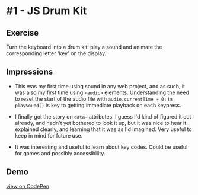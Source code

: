 # \#1 - JS Drum Kit

## Exercise
Turn the keyboard into a drum kit: play a sound and animate the corresponding letter 'key' on the display.

## Impressions
- This was my first time using sound in any web project, and as such, it was also my first time using `<audio>` elements. Understanding the need to reset the start of the audio file with `audio.currentTime = 0;` in `playSound()` is key to getting immediate playback on each keypress.

- I finally got the story on `data-` attributes. I guess I'd kind of figured it out already, and hadn't yet bothered to look it up, but it was nice to hear it explained clearly, and learning that it was as I'd imagined. Very useful to keep in mind for future use.

- It was interesting and useful to learn about key codes. Could be useful for games and possibly accessibility.

## Demo
[view on CodePen](https://codepen.io/svillegas/full/NwNMVZ/)
